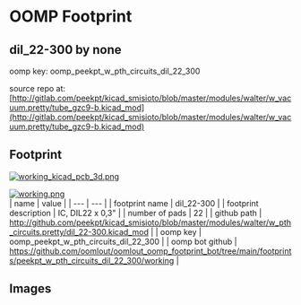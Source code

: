 # OOMP Footprint  
## dil_22-300  by none  
  
oomp key: oomp_peekpt_w_pth_circuits_dil_22_300  
  
source repo at: [http://gitlab.com/peekpt/kicad_smisioto/blob/master/modules/walter/w_vacuum.pretty/tube_gzc9-b.kicad_mod](http://gitlab.com/peekpt/kicad_smisioto/blob/master/modules/walter/w_vacuum.pretty/tube_gzc9-b.kicad_mod)  
## Footprint  
  
[![working_kicad_pcb_3d.png](working_kicad_pcb_3d_600.png)](working_kicad_pcb_3d.png)  
  
[![working.png](working_600.png)](working.png)  
| name | value | 
| --- | --- | 
| footprint name | dil_22-300 | 
| footprint description | IC, DIL22 x 0,3" | 
| number of pads | 22 | 
| github path | http://github.com/peekpt/kicad_smisioto/blob/master/modules/walter/w_pth_circuits.pretty/dil_22-300.kicad_mod | 
| oomp key | oomp_peekpt_w_pth_circuits_dil_22_300 | 
| oomp bot github | https://github.com/oomlout/oomlout_oomp_footprint_bot/tree/main/footprints/peekpt_w_pth_circuits_dil_22_300/working | 
## Images  
